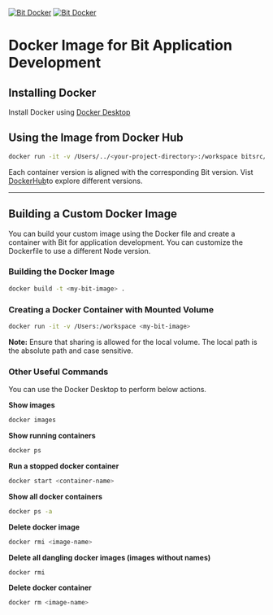 [![Bit Docker](https://img.shields.io/badge/Bit-Docker-086dd7)](https://hub.docker.com/r/bitsrc/devimage) [![Bit Docker](https://img.shields.io/badge/Image-bitsrc/devimage:0.1.46-yellow)](https://hub.docker.com/layers/bitsrc/devimage/0.1.46/images/sha256-ab2bffdcdd51ea5919dec32b708ea2568b170687c49e5d9f9865af2f831679ba?context=explore)
# Docker Image for Bit Application Development

## Installing Docker

Install Docker using [Docker Desktop](https://www.docker.com/products/docker-desktop/)

## Using the Image from Docker Hub
```sh
docker run -it -v /Users/../<your-project-directory>:/workspace bitsrc/devimage:0.1.46
```
Each container version is aligned with the corresponding Bit version. Vist [DockerHub](https://hub.docker.com/r/bitsrc/devimage)to explore different versions.

---
## Building a Custom Docker Image
You can build your custom image using the Docker file and create a container with Bit for application development. You can customize the Dockerfile to use a different Node version.

### Building the Docker Image
```sh
docker build -t <my-bit-image> .
```
### Creating a Docker Container with Mounted Volume 
```sh
docker run -it -v /Users:/workspace <my-bit-image>
```
**Note:** Ensure that sharing is allowed for the local volume. The local path is the absolute path and case sensitive. 

### Other Useful Commands

You can use the Docker Desktop to perform below actions.

**Show images**
```sh
docker images
```

**Show running containers**
```sh
docker ps
```

**Run a stopped docker container**
```sh
docker start <container-name>
```

**Show all docker containers**
```sh
docker ps -a
```

**Delete docker image**
```sh
docker rmi <image-name>
```

**Delete all dangling docker images (images without names)**
```sh
docker rmi
```

**Delete docker container**
```sh
docker rm <image-name>
```
